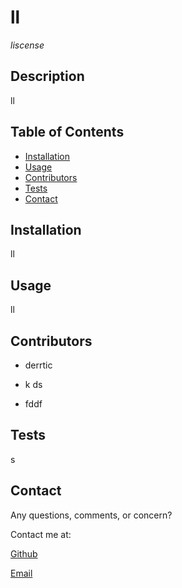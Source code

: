 
# ll

_liscense_

## Description 

ll

## Table of Contents 

* [Installation](#installation)
* [Usage](#usage)
* [Contributors](#contributors)
* [Tests](#tests)
* [Contact](#contact)

## Installation

ll

## Usage

ll

## Contributors

* derrtic

* k ds

* fddf



## Tests

s

## Contact

Any questions, comments, or concern? 

Contact me at: 

[Github](https://github.com/s)

[Email](mailto:s)
